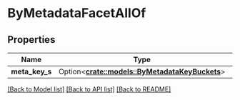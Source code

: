 # ByMetadataFacetAllOf

## Properties

Name | Type | Description | Notes
------------ | ------------- | ------------- | -------------
**meta_key_s** | Option<[**crate::models::ByMetadataKeyBuckets**](by_metadata_key_buckets.md)> |  | [optional]

[[Back to Model list]](../README.md#documentation-for-models) [[Back to API list]](../README.md#documentation-for-api-endpoints) [[Back to README]](../README.md)


